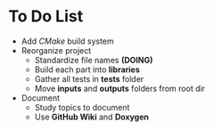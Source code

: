 # To Do List

- Add _CMake_ build system
- Reorganize project
  - Standardize file names **(DOING)**
  - Build each part into **libraries**
  - Gather all tests in **tests** folder
  - Move **inputs** and **outputs** folders from root dir
- Document
  - Study topics to document
  - Use **GitHub Wiki** and **Doxygen**

